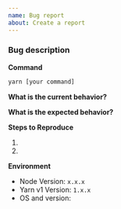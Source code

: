 ```yaml
---
name: Bug report
about: Create a report
---
```


<!-- 

1. Please read our Rules of Conduct: https://github.com/yarnpkg/yarn/blob/master/CODE_OF_CONDUCT.md

2. Please search existing issues to avoid creating duplicates. Duplicates will be closed.

3. Currently, not accepting any new feature requests. Please head over to https://github.com/yarnpkg/berry for new feature requests.

-->


<!-- Please fill out all sections. Issues with this not compeleted will be closed. --->


### Bug description
<!-- Any context around the issue or bug is helpful. -->

**Command**

```sh
yarn [your command]
```

**What is the current behavior?**
<!-- Describe how yarn is currently functioning with respect to the bug. -->


**What is the expected behavior?**
<!-- Describe how you expect it to work -->


**Steps to Reproduce**
<!-- If you can, provide a link to a public repository which contains the files necessary to reproduce this. -->

1. 
2.

**Environment**

- Node Version: `x.x.x`
- Yarn v1 Version: `1.x.x` 
- OS and version: 
